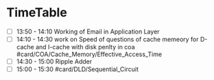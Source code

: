 # TimeTable 
- [ ] 13:50 - 14:10 Working of Email in Application Layer
- [ ] 14:10 - 14:30 work on Speed of questions of cache memeory for D-cache and I-cache with disk penlty in coa #card/COA/Cache_Memory/Effective_Access_Time 
- [ ] 14:30 - 15:00 Ripple Adder
- [ ] 15:00 - 15:30 #card/DLD/Sequential_Circuit 